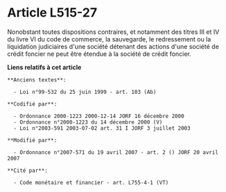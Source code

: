 # Article L515-27

Nonobstant toutes dispositions contraires, et notamment des titres III et IV du livre VI du code de commerce, la sauvegarde,
le redressement ou la liquidation judiciaires d'une société détenant des actions d'une société de crédit foncier ne peut être
étendue à la société de crédit foncier.

**Liens relatifs à cet article**

	**Anciens textes**:

	  - Loi n°99-532 du 25 juin 1999 - art. 103 (Ab)

	**Codifié par**:

	  - Ordonnance 2000-1223 2000-12-14 JORF 16 décembre 2000
	  - Ordonnance n°2000-1223 du 14 décembre 2000 (V)
	  - Loi n°2003-591 2003-07-02 art. 31 I JORF 3 juillet 2003

	**Modifié par**:

	  - Ordonnance n°2007-571 du 19 avril 2007 - art. 2 () JORF 20 avril 2007

	**Cité par**:

	  - Code monétaire et financier - art. L755-4-1 (VT)
